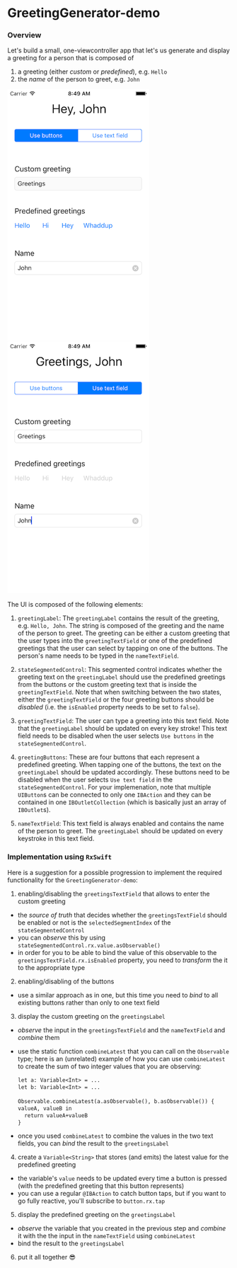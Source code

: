 # GreetingGenerator-demo

### Overview

Let's build a small, one-viewcontroller app that let's us generate and display a greeting for a person that is composed of

1. a greeting (either _custom_ or _predefined_), e.g. `Hello`
2. the _name_ of the person to greet, e.g. `John`

![Predefined greeting by using buttons](./resources/predefined.png "Predefined greeting by using buttons")
![Custom greeting defined through text in text field](./resources/custom.png "Custom greeting defined through text in text field")


The UI is composed of the following elements:

1. `greetingLabel`:
The `greetingLabel` contains the result of the greeting, e.g. `Hello, John`. The string is composed of the greeting and the name of the person to greet. The greeting can be either a custom greeting that the user types into the `greetingTextField` or one of the predefined greetings that the user can select by tapping on one of the buttons. The person's name needs to be typed in the `nameTextField`. 

2. `stateSegmentedControl`:
This segmented control indicates whether the greeting text on the `greetingLabel` should use the predefined greetings from the buttons or the custom greeting text that is inside the `greetingTextField`. Note that when switching between the two states, either the `greetingTextField` or the four greeting buttons should be _disabled_ (i.e. the `isEnabled` property needs to be set to `false`). 

3. `greetingTextField`:
The user can type a greeting into this text field. Note that the `greetingLabel` should be updated on every key stroke! This text field needs to be disabled when the user selects `Use buttons` in the `stateSegmentedControl`.

4. `greetingButtons`:
These are four buttons that each represent a predefined greeting. When tapping one of the buttons, the text on the `greetingLabel` should be updated accordingly. These buttons need to be disabled when the user selects `Use text field` in the `stateSegmentedControl`. For your implemenation, note that multiple `UIButton`s can be connected to only one `IBAction` and they can be contained in one `IBOutletCollection` (which is basically just an array of `IBOutlet`s).

5. `nameTextField`:
This text field is always enabled and contains the name of the person to greet. The `greetingLabel` should be updated on every keystroke in this text field.


### Implementation using `RxSwift`

Here is a suggestion for a possible progression to implement the required functionality for the `GreetingGenerator-demo`:

1. enabling/disabling the `greetingsTextField` that allows to enter the custom greeting
  - the _source of truth_ that decides whether the `greetingsTextField` should be enabled or not is the `selectedSegmentIndex` of the `stateSegmentedControl`
  - you can _observe_ this by using `stateSegmentedControl.rx.value.asObservable()`
  - in order for you to be able to bind the value of this observable to the `greetingsTextField.rx.isEnabled` property, you need to _transform_ the it to the appropriate type
2. enabling/disabling of the buttons 
  - use a similar approach as in one, but this time you need to _bind_ to all existing buttons rather than only to one text field
3. display the custom greeting on the `greetingsLabel`
  - _observe_ the input in the `greetingsTextField` and the `nameTextField` and _combine_ them
  - use the static function `combineLatest` that you can call on the `Observable` type; here is an (unrelated) example of how you can use `combineLatest` to create the sum of two integer values that you are observing:

        let a: Variable<Int> = ...
        let b: Variable<Int> = ...

        Observable.combineLatest(a.asObservable(), b.asObservable()) { valueA, valueB in
          return valueA+valueB
        }
        
  - once you used `combineLatest` to combine the values in the two text fields, you can _bind_ the result to the `greetingsLabel`
4. create a `Variable<String>` that stores (and emits) the latest value for the predefined greeting
  - the variable's `value` needs to be updated every time a button is pressed (with the predefined greeting that this button represents)
  - you can use a regular `@IBAction` to catch button taps, but if you want to go fully reactive, you'll subscribe to `button.rx.tap`
5. display the predefined greeting on the `greetingsLabel`
  - _observe_ the variable that you created in the previous step and _combine_ it with the the input in the `nameTextField` using `combineLatest`
  - bind the result to the `greetingsLabel`
6. put it all together 😎




